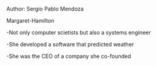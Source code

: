 Author: Sergio Pablo Mendoza

Margaret-Hamilton

-Not only computer scietists but also a systems engineer  
  
-She developed a software that predicted weather
  
-She was the CEO of a company she co-founded
